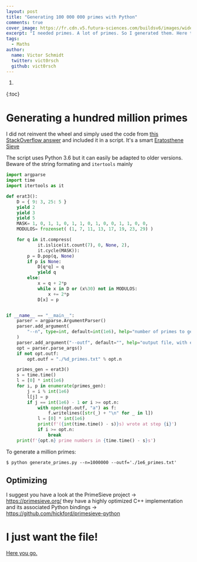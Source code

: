 ```yaml
---
layout: post
title: "Generating 100 000 000 primes with Python"
comments: true
cover_image: https://fr.cdn.v5.futura-sciences.com/buildsv6/images/wide1920/f/a/d/fadba6db83_107981_02-1791.jpg
excerpt: "I needed primes. A lot of primes. So I generated them. Here they are!"
tags:
  - Maths
author:
  name: Victor Schmidt
  twitter: vict0rsch
  github: vict0rsch
---
```


1. 
{:toc}

# Generating a hundred million primes

I did not reinvent the wheel and simply used the code from [this StackOverflow answer](https://stackoverflow.com/questions/2211990/how-to-implement-an-efficient-infinite-generator-of-prime-numbers-in-python/10733621#10733621) and included it in a script. It's a smart [Eratosthene Sieve](https://en.wikipedia.org/wiki/Sieve_of_Eratosthenes)

The script uses Python 3.6 but it can easily be adapted to older versions. Beware of the string formating and `itertools` mainly

```python
import argparse
import time
import itertools as it

def erat3():
    D = { 9: 3, 25: 5 }
    yield 2
    yield 3
    yield 5
    MASK= 1, 0, 1, 1, 0, 1, 1, 0, 1, 0, 0, 1, 1, 0, 0,
    MODULOS= frozenset( (1, 7, 11, 13, 17, 19, 23, 29) )

    for q in it.compress(
            it.islice(it.count(7), 0, None, 2),
            it.cycle(MASK)):
        p = D.pop(q, None)
        if p is None:
            D[q*q] = q
            yield q
        else:
            x = q + 2*p
            while x in D or (x%30) not in MODULOS:
                x += 2*p
            D[x] = p


if __name__ == "__main__":
    parser = argparse.ArgumentParser()
    parser.add_argument(
        "--n", type=int, default=int(1e6), help="number of primes to generate"
    )
    parser.add_argument("--outf", default="", help="output file, with extension")
    opt = parser.parse_args()
    if not opt.outf:
        opt.outf = "./%d_primes.txt" % opt.n

    primes_gen = erat3()
    s = time.time()
    l = [0] * int(1e6)
    for i, p in enumerate(primes_gen):
        j = i % int(1e6)
        l[j] = p
        if j == int(1e6) - 1 or i >= opt.n:
            with open(opt.outf, "a") as f:
                f.writelines([str(_) + "\n" for _ in l])
            l = [0] * int(1e6)
            print(f'({int(time.time() - s)}s) wrote at step {i}')
            if i >= opt.n:
                break
    print(f'{opt.n} prime numbers in {time.time() - s}s')
```

To generate a million primes:

```
$ python generate_primes.py --n=1000000 --outf='./1e6_primes.txt'
```

## Optimizing

I suggest you have a look at the PrimeSieve project -> https://primesieve.org/ they have a highly optimized C++ implementation and its associated Python bindings -> https://github.com/hickford/primesieve-python

# I just want the file!

[Here you go.](https://drive.google.com/file/d/1Cf4eqqwURkWwIBXF0e8T0qwzsCKkq0uo/view?usp=sharing)